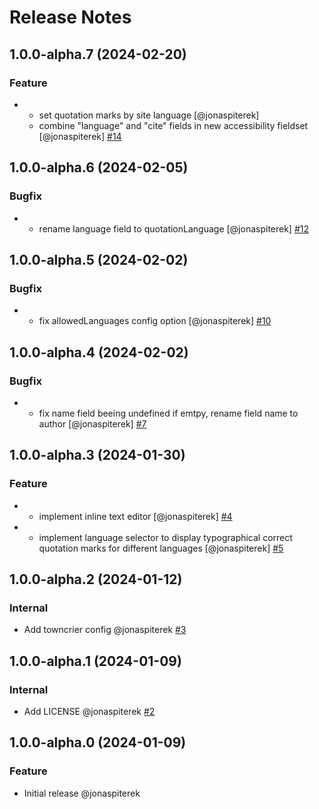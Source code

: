 # Release Notes

<!-- You should *NOT* be adding new change log entries to this file.
     You should create a file in the news directory instead.
     For helpful instructions, please see:
     https://6.docs.plone.org/contributing/index.html?highlight=towncrier#change-log-entry
-->

<!-- towncrier release notes start -->

## 1.0.0-alpha.7 (2024-02-20)

### Feature

- - set quotation marks by site language [@jonaspiterek]
  - combine "language" and "cite" fields in new accessibility fieldset [@jonaspiterek] [#14](https://github.com/kitconcept/volto-quote-block/pull/14)

## 1.0.0-alpha.6 (2024-02-05)

### Bugfix

- - rename language field to quotationLanguage [@jonaspiterek] [#12](https://github.com/kitconcept/volto-quote-block/pull/12)

## 1.0.0-alpha.5 (2024-02-02)

### Bugfix

- - fix allowedLanguages config option [@jonaspiterek] [#10](https://github.com/kitconcept/volto-quote-block/pull/10)

## 1.0.0-alpha.4 (2024-02-02)

### Bugfix

- - fix name field beeing undefined if emtpy, rename field name to author [@jonaspiterek] [#7](https://github.com/kitconcept/volto-quote-block/pull/7)

## 1.0.0-alpha.3 (2024-01-30)

### Feature

- - implement inline text editor [@jonaspiterek] [#4](https://github.com/kitconcept/volto-quote-block/pull/4)
- - implement language selector to display typographical correct quotation marks for different languages [@jonaspiterek] [#5](https://github.com/kitconcept/volto-quote-block/pull/5)

## 1.0.0-alpha.2 (2024-01-12)

### Internal

- Add towncrier config @jonaspiterek [#3](https://github.com/kitconcept/volto-quote-block/pull/3)

## 1.0.0-alpha.1 (2024-01-09)

### Internal

- Add LICENSE @jonaspiterek [#2](https://github.com/kitconcept/volto-quote-block/pull/2)

## 1.0.0-alpha.0 (2024-01-09)

### Feature

- Initial release @jonaspiterek
